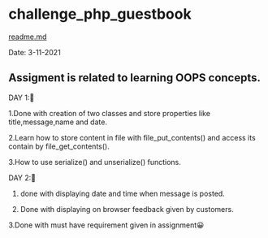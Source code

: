 # challenge_php_guestbook

[readme.md](https://github.com/nehahonrao/challenge_php_guestbook/files/7474181/readme.md)

Date: 3-11-2021

## Assigment is related to learning OOPS concepts.

DAY 1:🙂

1.Done with creation of two classes and store properties like title,message,name and date.

2.Learn how to store content in file with file_put_contents() and access its contain by file_get_contents().

3.How to use serialize() and unserialize() functions.

DAY 2:🙂

1. done with displaying date and time when message is posted.

2. Done with displaying on browser feedback given by customers. 

3.Done with must have requirement given in assignment😀



